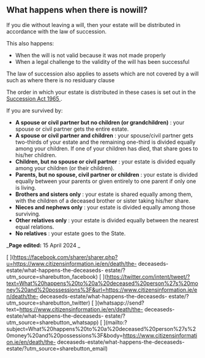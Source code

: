 ##  What happens when there is nowill?

If you die without leaving a will, then your estate will be distributed in
accordance with the law of succession.

This also happens:

  * When the will is not valid because it was not made properly 
  * When a legal challenge to the validity of the will has been successful 

The law of succession also applies to assets which are not covered by a will
such as where there is no residuary clause

The order in which your estate is distributed in these cases is set out in the
[ Succession Act 1965
](http://www.irishstatutebook.ie/1965/en/act/pub/0027/index.html) .

If you are survived by:

  * **A spouse or civil partner but no children (or grandchildren)** : your spouse or civil partner gets the entire estate. 
  * **A spouse or civil partner and children** : your spouse/civil partner gets two-thirds of your estate and the remaining one-third is divided equally among your children. If one of your children has died, that share goes to his/her children. 
  * **Children, but no spouse or civil partner** : your estate is divided equally among your children (or their children). 
  * **Parents, but no spouse, civil partner or children** : your estate is divided equally between your parents or given entirely to one parent if only one is living. 
  * **Brothers and sisters only** : your estate is shared equally among them, with the children of a deceased brother or sister taking his/her share. 
  * **Nieces and nephews only** : your estate is divided equally among those surviving. 
  * **Other relatives only** : your estate is divided equally between the nearest equal relations. 
  * **No relatives** : your estate goes to the State. 

_**Page edited:** 15 April 2024 _

[
](https://facebook.com/sharer/sharer.php?u=https://www.citizensinformation.ie/en/death/the-
deceaseds-estate/what-happens-the-deceaseds-
estate/?utm_source=sharebutton_facebook) [
](https://twitter.com/intent/tweet/?text=What%20happens%20to%20a%20deceased%20person%27s%20money%20and%20possessions%3F&url=https://www.citizensinformation.ie/en/death/the-
deceaseds-estate/what-happens-the-deceaseds-
estate/?utm_source=sharebutton_twitter) [
](whatsapp://send?text=https://www.citizensinformation.ie/en/death/the-
deceaseds-estate/what-happens-the-deceaseds-
estate/?utm_source=sharebutton_whatsapp) [
](mailto:?subject=What%20happens%20to%20a%20deceased%20person%27s%20money%20and%20possessions%3F&body=https://www.citizensinformation.ie/en/death/the-
deceaseds-estate/what-happens-the-deceaseds-
estate/?utm_source=sharebutton_email) [ ](javascript:void\(0\))
